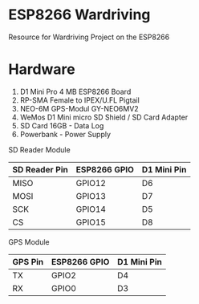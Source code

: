 # ESP8266 Wardriving
Resource for Wardriving Project on the ESP8266

# Hardware

1. D1 Mini Pro 4 MB ESP8266 Board
2. RP-SMA Female to IPEX/U.FL Pigtail
3. NEO-6M GPS-Modul GY-NEO6MV2
4. WeMos D1 Mini micro SD Shield / SD Card Adapter
5. SD Card 16GB - Data Log
6. Powerbank - Power Supply

SD Reader Module

SD Reader Pin	| ESP8266 GPIO | D1 Mini Pin
------------- | ------------ | ------------  
MISO |	GPIO12 | D6
MOSI |	GPIO13 | D7
SCK |	GPIO14 | D5
CS | GPIO15 |	D8

GPS Module

GPS Pin |	ESP8266 GPIO | D1 Mini Pin
------- | ------------ | -----------
TX | GPIO2 | D4
RX | GPIO0 | D3
